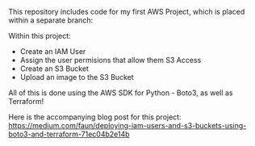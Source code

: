 This repository includes code for my first AWS Project, which is placed within a separate branch: 

Within this project: 
- Create an IAM User 
- Assign the user permisions that allow them S3 Access
- Create an S3 Bucket 
- Upload an image to the S3 Bucket 

All of this is done using the AWS SDK for Python - Boto3, as well as Terraform!

Here is the accompanying blog post for this project:
https://medium.com/faun/deploying-iam-users-and-s3-buckets-using-boto3-and-terraform-71ec04b2e14b
